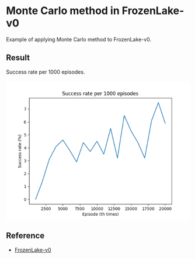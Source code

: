 # Monte Carlo method in FrozenLake-v0

Example of applying Monte Carlo method to FrozenLake-v0.

## Result

Success rate per 1000 episodes.<br/><br/>
![result](success_rate.png)</br>

## Reference

- [FrozenLake-v0](https://gym.openai.com/envs/FrozenLake-v0/)
